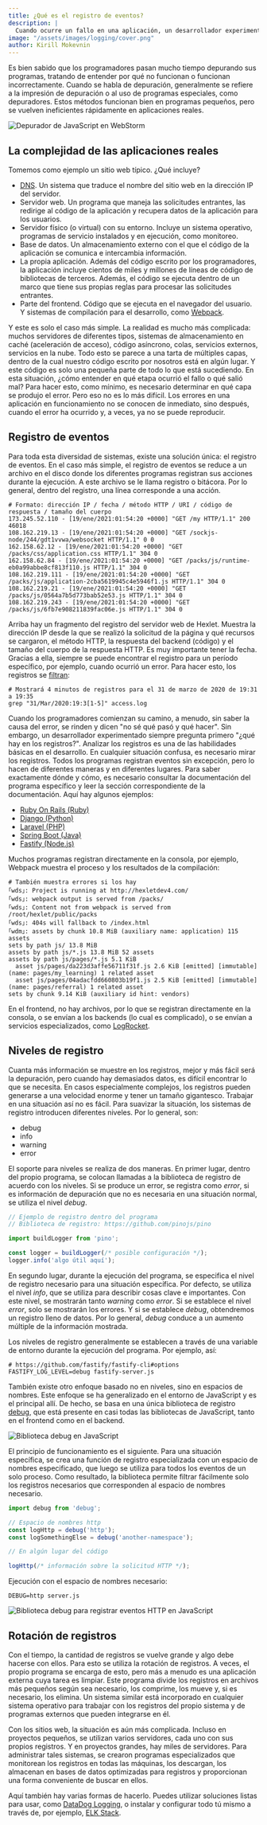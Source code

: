 ```yaml
---
title: ¿Qué es el registro de eventos?
description: |
  Cuando ocurre un fallo en una aplicación, un desarrollador experimentado pregunta primero: "¿Qué hay en los registros?". Aprendamos qué es el registro de eventos y cómo analizar los registros.
image: "/assets/images/logging/cover.png"
author: Kirill Mokevnin
---
```


Es bien sabido que los programadores pasan mucho tiempo depurando sus programas, tratando de entender por qué no funcionan o funcionan incorrectamente. Cuando se habla de depuración, generalmente se refiere a la impresión de depuración o al uso de programas especiales, como depuradores. Estos métodos funcionan bien en programas pequeños, pero se vuelven ineficientes rápidamente en aplicaciones reales.

![Depurador de JavaScript en WebStorm](/assets/images/logging/debugger.png)

## La complejidad de las aplicaciones reales

Tomemos como ejemplo un sitio web típico. ¿Qué incluye?

  * [DNS](https://guides.hexlet.io/dns/). Un sistema que traduce el nombre del sitio web en la dirección IP del servidor.
  * Servidor web. Un programa que maneja las solicitudes entrantes, las redirige al código de la aplicación y recupera datos de la aplicación para los usuarios.
  * Servidor físico (o virtual) con su entorno. Incluye un sistema operativo, programas de servicio instalados y en ejecución, como monitoreo.
  * Base de datos. Un almacenamiento externo con el que el código de la aplicación se comunica e intercambia información.
  * La propia aplicación. Además del código escrito por los programadores, la aplicación incluye cientos de miles y millones de líneas de código de bibliotecas de terceros. Además, el código se ejecuta dentro de un marco que tiene sus propias reglas para procesar las solicitudes entrantes.
  * Parte del frontend. Código que se ejecuta en el navegador del usuario. Y sistemas de compilación para el desarrollo, como [Webpack](https://guides.hexlet.io/webpack/).

<Banner name="intensive-devops" />

Y este es solo el caso más simple. La realidad es mucho más complicada: muchos servidores de diferentes tipos, sistemas de almacenamiento en caché (aceleración de acceso), código asíncrono, colas, servicios externos, servicios en la nube. Todo esto se parece a una tarta de múltiples capas, dentro de la cual nuestro código escrito por nosotros está en algún lugar. Y este código es solo una pequeña parte de todo lo que está sucediendo. En esta situación, ¿cómo entender en qué etapa ocurrió el fallo o qué salió mal? Para hacer esto, como mínimo, es necesario determinar en qué capa se produjo el error. Pero eso no es lo más difícil. Los errores en una aplicación en funcionamiento no se conocen de inmediato, sino después, cuando el error ha ocurrido y, a veces, ya no se puede reproducir.

## Registro de eventos

Para toda esta diversidad de sistemas, existe una solución única: el registro de eventos. En el caso más simple, el registro de eventos se reduce a un archivo en el disco donde los diferentes programas registran sus acciones durante la ejecución. A este archivo se le llama registro o bitácora. Por lo general, dentro del registro, una línea corresponde a una acción.

```shell
# Formato: dirección IP / fecha / método HTTP / URI / código de respuesta / tamaño del cuerpo
173.245.52.110 - [19/ene/2021:01:54:20 +0000] "GET /my HTTP/1.1" 200 46018
108.162.219.13 - [19/ene/2021:01:54:20 +0000] "GET /sockjs-node/244/gdt1vvwa/websocket HTTP/1.1" 0 0
162.158.62.12 - [19/ene/2021:01:54:20 +0000] "GET /packs/css/application.css HTTP/1.1" 304 0
162.158.62.84 - [19/ene/2021:01:54:20 +0000] "GET /packs/js/runtime-eb0a99abbe8cf813f110.js HTTP/1.1" 304 0
108.162.219.111 - [19/ene/2021:01:54:20 +0000] "GET /packs/js/application-2cba5619945c4e5946f1.js HTTP/1.1" 304 0
108.162.219.21 - [19/ene/2021:01:54:20 +0000] "GET /packs/js/0564a7b5d773bab52e53.js HTTP/1.1" 304 0
108.162.219.243 - [19/ene/2021:01:54:20 +0000] "GET /packs/js/6fb7e908211839fac06e.js HTTP/1.1" 304 0
```

Arriba hay un fragmento del registro del servidor web de Hexlet. Muestra la dirección IP desde la que se realizó la solicitud de la página y qué recursos se cargaron, el método HTTP, la respuesta del backend (código) y el tamaño del cuerpo de la respuesta HTTP. Es muy importante tener la fecha. Gracias a ella, siempre se puede encontrar el registro para un período específico, por ejemplo, cuando ocurrió un error. Para hacer esto, los registros se [filtran](https://ru.hexlet.io/courses/cli-basics/lessons/grep/theory_unit):

```shell
# Mostrará 4 minutos de registros para el 31 de marzo de 2020 de 19:31 a 19:35
grep "31/Mar/2020:19:3[1-5]" access.log
```

Cuando los programadores comienzan su camino, a menudo, sin saber la causa del error, se rinden y dicen "no sé qué pasó y qué hacer". Sin embargo, un desarrollador experimentado siempre pregunta primero "¿qué hay en los registros?". Analizar los registros es una de las habilidades básicas en el desarrollo. En cualquier situación confusa, es necesario mirar los registros. Todos los programas registran eventos sin excepción, pero lo hacen de diferentes maneras y en diferentes lugares. Para saber exactamente dónde y cómo, es necesario consultar la documentación del programa específico y leer la sección correspondiente de la documentación. Aquí hay algunos ejemplos:

* [Ruby On Rails (Ruby)](https://guides.rubyonrails.org/debugging_rails_applications.html#the-logger)
* [Django (Python)](https://docs.djangoproject.com/en/3.1/topics/logging/)
* [Laravel (PHP)](https://laravel.com/docs/8.x/logging)
* [Spring Boot (Java)](https://docs.spring.io/spring-boot/docs/2.1.18.RELEASE/reference/html/boot-features-logging.html)
* [Fastify (Node.js)](https://fastify.dev/docs/v2.15.x/Documentation/Logging/)

Muchos programas registran directamente en la consola, por ejemplo, Webpack muestra el proceso y los resultados de la compilación:

```shell
# También muestra errores si los hay
｢wds｣: Project is running at http://hexletdev4.com/
｢wds｣: webpack output is served from /packs/
｢wds｣: Content not from webpack is served from /root/hexlet/public/packs
｢wds｣: 404s will fallback to /index.html
｢wdm｣: assets by chunk 10.8 MiB (auxiliary name: application) 115 assets
sets by path js/ 13.8 MiB
assets by path js/*.js 13.8 MiB 52 assets
assets by path js/pages/*.js 5.1 KiB
  asset js/pages/da223d3affe56711f31f.js 2.6 KiB [emitted] [immutable] (name: pages/my_learning) 1 related asset
  asset js/pages/04adacfdd660803b19f1.js 2.5 KiB [emitted] [immutable] (name: pages/referral) 1 related asset
sets by chunk 9.14 KiB (auxiliary id hint: vendors)
```

En el frontend, no hay archivos, por lo que se registran directamente en la consola, o se envían a los backends (lo cual es complicado), o se envían a servicios especializados, como [LogRocket](https://logrocket.com/).

## Niveles de registro

Cuanta más información se muestre en los registros, mejor y más fácil será la depuración, pero cuando hay demasiados datos, es difícil encontrar lo que se necesita. En casos especialmente complejos, los registros pueden generarse a una velocidad enorme y tener un tamaño gigantesco. Trabajar en una situación así no es fácil. Para suavizar la situación, los sistemas de registro introducen diferentes niveles. Por lo general, son:

* debug
* info
* warning
* error

El soporte para niveles se realiza de dos maneras. En primer lugar, dentro del propio programa, se colocan llamadas a la biblioteca de registro de acuerdo con los niveles. Si se produce un error, se registra como *error*, si es información de depuración que no es necesaria en una situación normal, se utiliza el nivel *debug*.

```javascript
// Ejemplo de registro dentro del programa
// Biblioteca de registro: https://github.com/pinojs/pino

import buildLogger from 'pino';

const logger = buildLogger(/* posible configuración */);
logger.info('algo útil aquí');
```

En segundo lugar, durante la ejecución del programa, se especifica el nivel de registro necesario para una situación específica. Por defecto, se utiliza el nivel *info*, que se utiliza para describir cosas clave e importantes. Con este nivel, se mostrarán tanto *warning* como *error*. Si se establece el nivel *error*, solo se mostrarán los errores. Y si se establece *debug*, obtendremos un registro lleno de datos. Por lo general, *debug* conduce a un aumento múltiple de la información mostrada.

Los niveles de registro generalmente se establecen a través de una variable de entorno durante la ejecución del programa. Por ejemplo, así:

```shell
# https://github.com/fastify/fastify-cli#options
FASTIFY_LOG_LEVEL=debug fastify-server.js
```

También existe otro enfoque basado no en niveles, sino en espacios de nombres. Este enfoque se ha generalizado en el entorno de JavaScript y es el principal allí. De hecho, se basa en una única biblioteca de registro [debug](https://github.com/visionmedia/debug), que está presente en casi todas las bibliotecas de JavaScript, tanto en el frontend como en el backend.

![Biblioteca debug en JavaScript](/assets/images/logging/debug.png)

El principio de funcionamiento es el siguiente. Para una situación específica, se crea una función de registro especializada con un espacio de nombres especificado, que luego se utiliza para todos los eventos de un solo proceso. Como resultado, la biblioteca permite filtrar fácilmente solo los registros necesarios que corresponden al espacio de nombres necesario.

```javascript
import debug from 'debug';

// Espacio de nombres http
const logHttp = debug('http');
const logSomethingElse = debug('another-namespace');

// En algún lugar del código

logHttp(/* información sobre la solicitud HTTP */);
```

Ejecución con el espacio de nombres necesario:

```shell
DEBUG=http server.js
```

![Biblioteca debug para registrar eventos HTTP en JavaScript](/assets/images/logging/debug-http.png)

## Rotación de registros

Con el tiempo, la cantidad de registros se vuelve grande y algo debe hacerse con ellos. Para esto se utiliza la rotación de registros. A veces, el propio programa se encarga de esto, pero más a menudo es una aplicación externa cuya tarea es limpiar. Este programa divide los registros en archivos más pequeños según sea necesario, los comprime, los mueve y, si es necesario, los elimina. Un sistema similar está incorporado en cualquier sistema operativo para trabajar con los registros del propio sistema y de programas externos que pueden integrarse en él.

Con los sitios web, la situación es aún más complicada. Incluso en proyectos pequeños, se utilizan varios servidores, cada uno con sus propios registros. Y en proyectos grandes, hay miles de servidores. Para administrar tales sistemas, se crearon programas especializados que monitorean los registros en todas las máquinas, los descargan, los almacenan en bases de datos optimizadas para registros y proporcionan una forma conveniente de buscar en ellos.

Aquí también hay varias formas de hacerlo. Puedes utilizar soluciones listas para usar, como [DataDog Logging](https://docs.datadoghq.com/logs/), o instalar y configurar todo tú mismo a través de, por ejemplo, [ELK Stack](https://www.elastic.co/elastic-stack).
